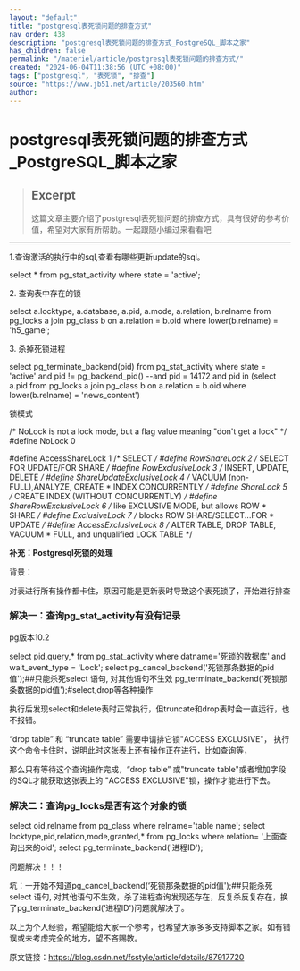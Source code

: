 ```yaml
---
layout: "default"
title: "postgresql表死锁问题的排查方式"
nav_order: 438
description: "postgresql表死锁问题的排查方式_PostgreSQL_脚本之家"
has_children: false
permalink: "/materiel/article/postgresql表死锁问题的排查方式/"
created: "2024-06-04T11:38:56 (UTC +08:00)"
tags: ["postgresql", "表死锁", "排查"]
source: "https://www.jb51.net/article/203560.htm"
author: 
---
```


# postgresql表死锁问题的排查方式_PostgreSQL_脚本之家

> ## Excerpt
> 这篇文章主要介绍了postgresql表死锁问题的排查方式，具有很好的参考价值，希望对大家有所帮助。一起跟随小编过来看看吧

---
1.查询激活的执行中的sql,查看有哪些更新update的sql。

select *
from pg_stat_activity
where state = 'active';

2\. 查询表中存在的锁

select a.locktype, a.database, a.pid, a.mode, a.relation, b.relname
from pg_locks a
join pg_class b on a.relation = b.oid
where lower(b.relname) = 'h5_game';

3\. 杀掉死锁进程

select pg_terminate_backend(pid)
from pg_stat_activity
where state = 'active'
and pid != pg_backend_pid()
--and pid = 14172
and pid in (select a.pid
from pg_locks a
join pg_class b on a.relation = b.oid
where lower(b.relname) = 'news_content')

锁模式

/* NoLock is not a lock mode, but a flag value meaning "don't get a lock" */
#define NoLock                 0
 
#define AccessShareLock         1        /* SELECT */
#define RowShareLock          2        /* SELECT FOR UPDATE/FOR SHARE */
#define RowExclusiveLock        3        /* INSERT, UPDATE, DELETE */
#define ShareUpdateExclusiveLock 4       /* VACUUM (non-FULL),ANALYZE, CREATE
                                         * INDEX CONCURRENTLY */
#define ShareLock                5        /* CREATE INDEX (WITHOUT CONCURRENTLY) */
#define ShareRowExclusiveLock  6        /* like EXCLUSIVE MODE, but allows ROW
                                         * SHARE */
#define ExclusiveLock          7        /* blocks ROW SHARE/SELECT...FOR
                                         * UPDATE */
#define AccessExclusiveLock       8        /* ALTER TABLE, DROP TABLE, VACUUM
                                         * FULL, and unqualified LOCK TABLE */

**补充：Postgresql死锁的处理**

背景：

对表进行所有操作都卡住，原因可能是更新表时导致这个表死锁了，开始进行排查

### 解决一：查询pg\_stat\_activity有没有记录

pg版本10.2

select pid,query,* from pg_stat_activity where datname='死锁的数据库' and wait_event_type = 'Lock';
select pg_cancel_backend('死锁那条数据的pid值');##只能杀死select 语句, 对其他语句不生效
pg_terminate_backend('死锁那条数据的pid值');#select,drop等各种操作

执行后发现select和delete表时正常执行，但truncate和drop表时会一直运行，也不报错。

“drop table” 和 “truncate table” 需要申请排它锁"ACCESS EXCLUSIVE"， 执行这个命令卡住时，说明此时这张表上还有操作正在进行，比如查询等，

那么只有等待这个查询操作完成，“drop table” 或"truncate table"或者增加字段的SQL才能获取这张表上的 "ACCESS EXCLUSIVE"锁，操作才能进行下去。

### 解决二：查询pg\_locks是否有这个对象的锁

select oid,relname from pg_class where relname='table name';
select locktype,pid,relation,mode,granted,* from pg_locks where relation= '上面查询出来的oid';
select pg_terminate_backend('进程ID');

问题解决！！！

坑：一开始不知道pg\_cancel\_backend(‘死锁那条数据的pid值');##只能杀死select 语句, 对其他语句不生效，杀了进程查询发现还存在，反复杀反复存在，换了pg\_terminate\_backend(‘进程ID')问题就解决了。

以上为个人经验，希望能给大家一个参考，也希望大家多多支持脚本之家。如有错误或未考虑完全的地方，望不吝赐教。

原文链接：https://blog.csdn.net/fsstyle/article/details/87917720
